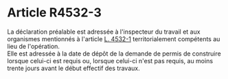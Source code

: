 # Article R4532-3

  
La déclaration préalable est adressée à l'inspecteur du travail et aux organismes mentionnés à l'article [L. 4532-1][1] territorialement compétents au lieu de l'opération.   
Elle est adressée à la date de dépôt de la demande de permis de construire lorsque celui-ci est requis ou, lorsque celui-ci n'est pas requis, au moins trente jours avant le début effectif des travaux.

 [1]: /affichCodeArticle.do?cidTexte=LEGITEXT000006072050&idArticle=LEGIARTI000006903262&dateTexte=&categorieLien=cid